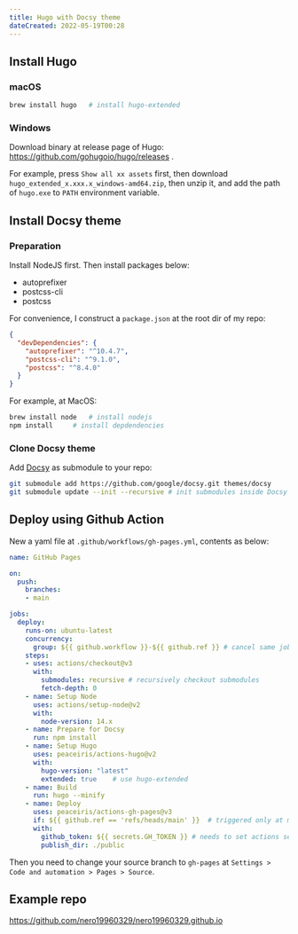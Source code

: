 ```yaml
---
title: Hugo with Docsy theme
dateCreated: 2022-05-19T00:28
---
```


## Install Hugo

### macOS

```bash
brew install hugo   # install hugo-extended
```

### Windows

Download binary at release page of Hugo: https://github.com/gohugoio/hugo/releases .

For example, press `Show all xx assets` first, then download `hugo_extended_x.xxx.x_windows-amd64.zip`, then unzip it, and add the path of `hugo.exe` to `PATH` environment variable.

## Install Docsy theme

### Preparation

Install NodeJS first. Then install packages below:

- autoprefixer
- postcss-cli
- postcss

For convenience, I construct a `package.json` at the root dir of my repo:

```json
{
  "devDependencies": {
    "autoprefixer": "^10.4.7",
    "postcss-cli": "^9.1.0",
    "postcss": "^8.4.0"
  }
}
```

For example, at MacOS:

```bash
brew install node   # install nodejs
npm install     # install depdendencies
```

### Clone Docsy theme

Add [Docsy](https://github.com/google/docsy) as submodule to your repo:

```bash
git submodule add https://github.com/google/docsy.git themes/docsy
git submodule update --init --recursive # init submodules inside Docsy
```

## Deploy using Github Action

New a yaml file at `.github/workflows/gh-pages.yml`, contents as below:

```yaml
name: GitHub Pages

on:
  push:
    branches:
    - main

jobs:
  deploy:
    runs-on: ubuntu-latest
    concurrency:
      group: ${{ github.workflow }}-${{ github.ref }} # cancel same job if a newer commit's job is running
    steps:
    - uses: actions/checkout@v3
      with:
        submodules: recursive # recursively checkout submodules
        fetch-depth: 0
    - name: Setup Node  
      uses: actions/setup-node@v2
      with:
        node-version: 14.x
    - name: Prepare for Docsy
      run: npm install
    - name: Setup Hugo
      uses: peaceiris/actions-hugo@v2
      with:
        hugo-version: "latest"
        extended: true    # use hugo-extended
    - name: Build
      run: hugo --minify
    - name: Deploy
      uses: peaceiris/actions-gh-pages@v3
      if: ${{ github.ref == 'refs/heads/main' }}  # triggered only at main branch
      with:
        github_token: ${{ secrets.GH_TOKEN }} # needs to set actions secret variable first, https://docs.github.com/cn/actions/security-guides/automatic-token-authentication
        publish_dir: ./public
```

Then you need to change your source branch to `gh-pages` at `Settings > Code and automation > Pages > Source`.

## Example repo

https://github.com/nero19960329/nero19960329.github.io
